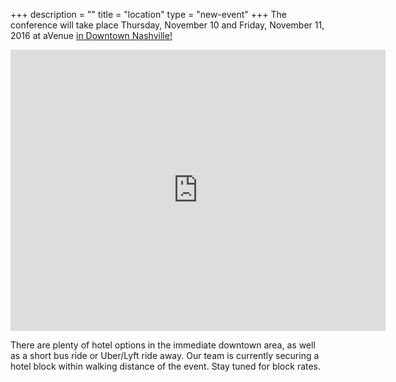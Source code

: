 +++
description = ""
title = "location"
type = "new-event"
+++
The conference will take place Thursday, November 10 and Friday, November 11, 2016 at aVenue <a href="http://www.nashvilleeventspace.com/venues/avenue/"> in Downtown Nashville!</a>

<iframe src="https://www.google.com/maps/embed?pb=!1m18!1m12!1m3!1d3221.2327687192505!2d-86.77740748489502!3d36.16088998008527!2m3!1f0!2f0!3f0!3m2!1i1024!2i768!4f13.1!3m3!1m2!1s0x8864665b927a806f%3A0xc83671b5e30cf96a!2saVenue!5e0!3m2!1sen!2sus!4v1464798687832" width="600" height="450" frameborder="0" style="border:0" allowfullscreen></iframe>

<p>
There are plenty of hotel options in the immediate downtown area, as well as a short bus ride or Uber/Lyft ride away. Our team is currently securing a hotel block within walking distance of the event. Stay tuned for block rates.